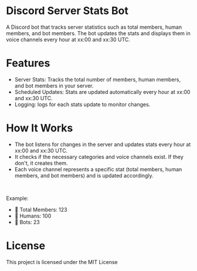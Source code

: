 # Discord Server Stats Bot
A Discord bot that tracks server statistics such as total members, human members, and bot members. The bot updates the stats and displays them in voice channels every hour at xx:00 and xx:30 UTC.

# Features

- Server Stats: Tracks the total number of members, human members, and bot members in your server.
- Scheduled Updates: Stats are updated automatically every hour at xx:00 and xx:30 UTC.
- Logging: logs for each stats update to monitor changes.

# How It Works

- The bot listens for changes in the server and updates stats every hour at xx:00 and xx:30 UTC.
- It checks if the necessary categories and voice channels exist. If they don't, it creates them.
- Each voice channel represents a specific stat (total members, human members, and bot members) and is updated accordingly.
<br>

  Example:

- 👥 Total Members: 123
- 🙎 Humans: 100
- 🤖 Bots: 23

# License
This project is licensed under the MIT License

